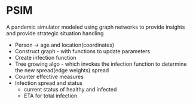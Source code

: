 # PSIM
A pandemic simulator modeled using graph networks to provide insights and provide strategic situation handling 


- Person -> age and location(coordinates)
- Construct graph - with functions to update parameters
- Create infection function
- Tree growing algo - which invokes the infection function to determine the new spread(edge weights) spread
- Counter effective measures
- Infection spread and status
    - current status of healthy and infected
    - ETA for total infection